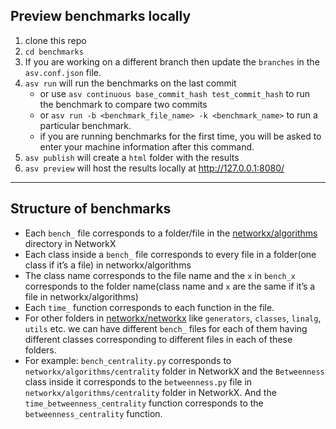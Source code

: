 ## Preview benchmarks locally

1. clone this repo
2. `cd benchmarks`
3. If you are working on a different branch then update the `branches` in the `asv.conf.json` file.
4. `asv run` will run the benchmarks on the last commit 
    - or use `asv continuous base_commit_hash test_commit_hash` to run the benchmark to compare two commits
    - or `asv run -b <benchmark_file_name> -k <benchmark_name>` to run a particular benchmark.
    - if you are running benchmarks for the first time, you will be asked to enter your machine information after this command.
5. `asv publish` will create a `html` folder with the results
6. `asv preview` will host the results locally at http://127.0.0.1:8080/

<hr>

## Structure of benchmarks

* Each `bench_` file corresponds to a folder/file in the [networkx/algorithms](https://github.com/networkx/networkx/tree/main/networkx/algorithms) directory in NetworkX
* Each class inside a `bench_` file corresponds to every file in a folder(one class if it’s a file) in networkx/algorithms
* The class name corresponds to the file name and the `x` in `bench_x` corresponds to the folder name(class name and `x` are the same if it’s a file in networkx/algorithms)
* Each `time_` function corresponds to each function in the file.
* For other folders in [networkx/networkx](https://github.com/networkx/networkx/tree/main/networkx) like `generators`, `classes`, `linalg`, `utils` etc. we can have different `bench_` files for each of them having different classes corresponding to different files in each of these folders.
* For example: `bench_centrality.py` corresponds to `networkx/algorithms/centrality` folder in NetworkX and the `Betweenness` class inside it corresponds to the `betweenness.py` file in `networkx/algorithms/centrality` folder in NetworkX. And the `time_betweenness_centrality` function corresponds to the `betweenness_centrality` function.
